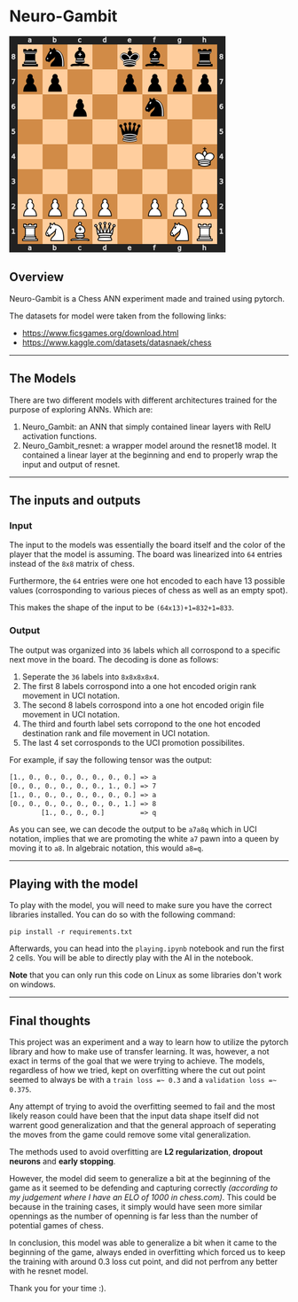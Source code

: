 # Neuro-Gambit
![board](./boards/board.png)

## Overview
Neuro-Gambit is a Chess ANN experiment made and trained using pytorch.

The datasets for model were taken from the following links:
- https://www.ficsgames.org/download.html
- https://www.kaggle.com/datasets/datasnaek/chess
---
## The Models
There are two different models with different architectures trained for the purpose of exploring ANNs. Which are:

1. Neuro_Gambit: an ANN that simply contained linear layers with RelU activation functions.
2. Neuro_Gambit_resnet: a wrapper model around the resnet18 model. It contained a linear layer at the beginning and end to properly wrap the input and output of resnet.
---
## The inputs and outputs
### Input
The input to the models was essentially the board itself and the color of the player that the model is assuming. The board was linearized into `64` entries instead of the `8x8` matrix of chess. 

Furthermore, the `64` entries were one hot encoded to each have 13 possible values (corrosponding to various pieces of chess as well as an empty spot).

This makes the shape of the input to be `(64x13)+1=832+1=833`.

### Output
The output was organized into `36` labels which all corrospond to a specific next move in the board. The decoding is done as follows:
1. Seperate the `36` labels into `8x8x8x8x4`.
2. The first 8 labels corrospond into a one hot encoded origin rank movement in UCI notation.
3. The second 8 labels corrospond into a one hot encoded origin file movement in UCI notation.
4. The third and fourth label sets corropond to the one hot encoded destination rank and file movement in UCI notation.
5. The last 4 set corrosponds to the UCI promotion possibilites.

For example, if say the following tensor was the output:
```
[1., 0., 0., 0., 0., 0., 0., 0.] => a
[0., 0., 0., 0., 0., 0., 1., 0.] => 7
[1., 0., 0., 0., 0., 0., 0., 0.] => a
[0., 0., 0., 0., 0., 0., 0., 1.] => 8
        [1., 0., 0., 0.]         => q
```
As you can see, we can decode the output to be `a7a8q` which in UCI notation, implies that we are promoting the white `a7` pawn into a queen by moving it to `a8`. In algebraic notation, this would `a8=q`.

---
## Playing with the model
To play with the model, you will need to make sure you have the correct libraries installed. You can do so with the following command:
```
pip install -r requirements.txt
```

Afterwards, you can head into the `playing.ipynb` notebook and run the first 2 cells. You will be able to directly play with the AI in the notebook.

**Note** that you can only run this code on Linux as some libraries don't work on windows.

---
## Final thoughts
This project was an experiment and a way to learn how to utilize the pytorch library and how to make use of transfer learning. It was, however, a not exact in terms of the goal that we were trying to achieve. The models, regardless of how we tried, kept on overfitting where the cut out point seemed to always be with a `train loss =~ 0.3` and a `validation loss =~ 0.375`.

Any attempt of trying to avoid the overfitting seemed to fail and the most likely reason could have been that the input data shape itself did not warrent good generalization and that the general approach of seperating the moves from the game could remove some vital generalization.

The methods used to avoid overfitting are **L2 regularization**, **dropout neurons** and **early stopping**.

However, the model did seem to generalize a bit at the beginning of the game as it seemed to be defending and capturing correctly *(according to my judgement where I have an ELO of 1000 in chess.com)*. This could be because in the training cases, it simply would have seen more similar opennings as the number of openning is far less than the number of potential games of chess.

In conclusion, this model was able to generalize a bit when it came to the beginning of the game, always ended in overfitting which forced us to keep the training with around 0.3 loss cut point, and did not perfrom any better with he resnet model.

Thank you for your time :).
